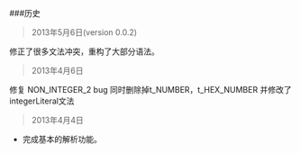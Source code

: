 
###历史
> 2013年5月6日(version 0.0.2)

修正了很多文法冲突，重构了大部分语法。

> 2013年4月6日

修复 NON_INTEGER_2 bug 同时删除掉t_NUMBER，t_HEX_NUMBER 并修改了integerLiteral文法

> 2013年4月4日

 - 完成基本的解析功能。
